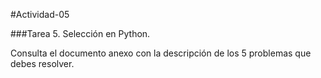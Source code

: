 #Actividad-05

###Tarea 5. Selección en Python.

Consulta el documento anexo con la descripción de los 5 problemas que debes resolver.

